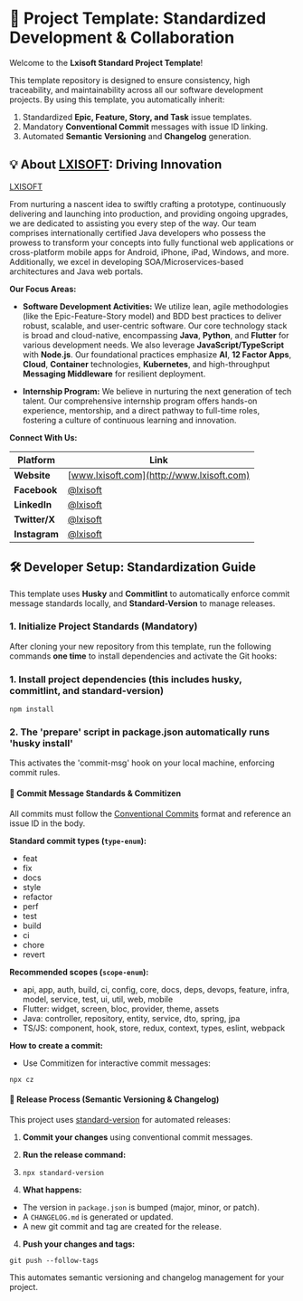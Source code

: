 # 🚀 Project Template: Standardized Development & Collaboration

Welcome to the **Lxisoft Standard Project Template**!

This template repository is designed to ensure consistency, high traceability, and maintainability across all our software development projects. By using this template, you automatically inherit:

1. Standardized **Epic, Feature, Story, and Task** issue templates.
2. Mandatory **Conventional Commit** messages with issue ID linking.
3. Automated **Semantic Versioning** and **Changelog** generation.

## 💡 About [LXISOFT](https://www.lxisoft.com): Driving Innovation

[LXISOFT](https://www.lxisoft.com) 

From nurturing a nascent idea to swiftly crafting a prototype, continuously delivering and launching into production, and providing ongoing upgrades, we are dedicated to assisting you every step of the way. Our team comprises internationally certified Java developers who possess the prowess to transform your concepts into fully functional web applications or cross-platform mobile apps for Android, iPhone, iPad, Windows, and more. Additionally, we excel in developing SOA/Microservices-based architectures and Java web portals.

**Our Focus Areas:**

* **Software Development Activities:** We utilize lean, agile methodologies (like the Epic-Feature-Story model) and BDD best practices to deliver robust, scalable, and user-centric software. Our core technology stack is broad and cloud-native, encompassing **Java**, **Python**, and **Flutter** for various development needs. We also leverage **JavaScript/TypeScript** with **Node.js**. Our foundational practices emphasize **AI**, **12 Factor Apps**, **Cloud**, **Container** technologies, **Kubernetes**, and high-throughput **Messaging Middleware** for resilient deployment.

* **Internship Program:** We believe in nurturing the next generation of tech talent. Our comprehensive internship program offers hands-on experience, mentorship, and a direct pathway to full-time roles, fostering a culture of continuous learning and innovation.

**Connect With Us:**

| Platform | Link | 
| ----- | ----- | 
| **Website** | [www.lxisoft.com](http://www.lxisoft.com) | 
| **Facebook** | [@lxisoft](https://www.facebook.com/lxisoft) | 
| **LinkedIn** | [@lxisoft](https://www.linkedin.com/company/lxisoft) | 
| **Twitter/X** | [@lxisoft](https://twitter.com/lxisoft) | 
| **Instagram** | [@lxisoft](https://www.instagram.com/lxisoft) | 

## 🛠️ Developer Setup: Standardization Guide

This template uses **Husky** and **Commitlint** to automatically enforce commit message standards locally, and **Standard-Version** to manage releases.

### 1. Initialize Project Standards (Mandatory)

After cloning your new repository from this template, run the following commands **one time** to install dependencies and activate the Git hooks:


### 1. Install project dependencies (this includes husky, commitlint, and standard-version)

```npm install                                                ```

### 2. The 'prepare' script in package.json automatically runs 'husky install'
 This activates the 'commit-msg' hook on your local machine, enforcing commit rules.

#### 📝 Commit Message Standards & Commitizen

All commits must follow the [Conventional Commits](https://www.conventionalcommits.org/) format and reference an issue ID in the body.

**Standard commit types (`type-enum`):**
- feat
- fix
- docs
- style
- refactor
- perf
- test
- build
- ci
- chore
- revert

**Recommended scopes (`scope-enum`):**
- api, app, auth, build, ci, config, core, docs, deps, devops, feature, infra, model, service, test, ui, util, web, mobile
- Flutter: widget, screen, bloc, provider, theme, assets
- Java: controller, repository, entity, service, dto, spring, jpa
- TS/JS: component, hook, store, redux, context, types, eslint, webpack

**How to create a commit:**
- Use Commitizen for interactive commit messages:

```npx cz                                            ```

#### 🚀 Release Process (Semantic Versioning & Changelog)

This project uses [standard-version](https://github.com/conventional-changelog/standard-version) for automated releases:

1. **Commit your changes** using conventional commit messages.
2. **Run the release command:**
3. ``` npx standard-version                          ```


3. **What happens:**
- The version in `package.json` is bumped (major, minor, or patch).
- A `CHANGELOG.md` is generated or updated.
- A new git commit and tag are created for the release.
4. **Push your changes and tags:**


``` git push --follow-tags                          ```


This automates semantic versioning and changelog management for your project.